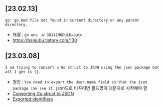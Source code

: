 ## [23.02.13]
```
go: go.mod file not found in current directory or any parent directory.
```
- 해결 : `go env -w GO111MODULE=auto`
- https://banjubu.tistory.com/130

## [23.03.08]
`I am trying to convert a Go struct to JSON using the json package but all I get is {}.`
- 원인 : `You need to export the User.name field so that the json package can see it.` json으로 바꾸려면 필드명이 대문자로 시작해야 함
- [Converting Go struct to JSON](https://stackoverflow.com/questions/8270816/converting-go-struct-to-json)
- [Exported identifiers](https://go.dev/ref/spec#Exported_identifiers)